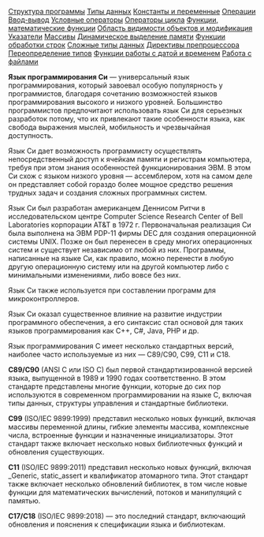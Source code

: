 [Структура программы](./01_structure.md)
[Типы данных](./02_types.md)
[Константы и переменные](./03_variables.md)
[Операции](./04_operations.md)
[Ввод-вывод](./05_io.md)
[Условные операторы](./06_if.md)
[Операторы цикла](./07_cycle.md)
[Функции, математические функции](./08_functions.md)
[Область видимости объектов и модификация](./09_visibility.md)
[Указатели](./10_pointers.md)
[Массивы](./11_arrays.md)
[Динамическое выделение памяти](./12_memory.md)
[Функции обработки строк](./13_strings.md)
[Сложные типы данных](./14_complex_types.md)
[Директивы препроцессора](./15_preprocessor.md)
[Переопределение типов](./16_pereopr.md)
[Функции работы с датой и временем](./17_date.md)
[Работа с файлами](./18_files.md)

**Язык программирования Си** — универсальный язык программирования, который завоевал особую популярность у программистов, благодаря сочетанию возможностей языков программирования высокого и низкого уровней. Большинство программистов предпочитают использовать язык Си для серьезных разработок потому, что их привлекают такие особенности языка, как свобода выражения мыслей, мобильность и чрезвычайная доступность.

Язык Си дает возможность программисту осуществлять непосредственный доступ к ячейкам памяти и регистрам компьютера, требуя при этом знания особенностей функционирования ЭВМ. В этом Си схож с языком низкого уровня — ассемблером, хотя на самом деле он представляет собой гораздо более мощное средство решения трудных задач и создания сложных программных систем.

Язык Си был разработан американцем Деннисом Ритчи в исследовательском центре Computer Science Research Center of Bell Laboratories корпорации AT&T в 1972 г. Первоначальная реализация Си была выполнена на ЭВМ PDP-11 фирмы DEC для создания операционной системы UNIX. Позже он был перенесен в среду многих операционных систем и существует независимо от любой из них. Программы, написанные на языке Си, как правило, можно перенести в любую другую операционную систему или на другой компьютер либо с минимальными изменениями, либо вовсе без них.

Язык Си также используется при составлении программ для микроконтроллеров.

Язык Си оказал существенное влияние на развитие индустрии программного обеспечения, а его синтаксис стал основой для таких языков программирования как C++, C#, Java, PHP и др.

Язык программирования C имеет несколько стандартных версий, наиболее часто используемые из них — C89/C90, C99, C11 и C18.

**C89/C90** (ANSI C или ISO C) был первой стандартизированной версией языка, выпущенной в 1989 и 1990 годах соответственно. В этом стандарте представлены многие функции, которые до сих пор используются в современном программировании на языке C, включая типы данных, структуры управления и стандартные библиотеки.

**C99** (ISO/IEC 9899:1999) представил несколько новых функций, включая массивы переменной длины, гибкие элементы массива, комплексные числа, встроенные функции и назначенные инициализаторы. Этот стандарт также включает несколько новых библиотечных функций и обновления существующих.

**C11** (ISO/IEC 9899:2011) представил несколько новых функций, включая _Generic, static_assert и квалификатор атомарного типа. Этот стандарт также включает несколько обновлений библиотек, в том числе новые функции для математических вычислений, потоков и манипуляций с памятью.

**C17/C18** (ISO/IEC 9899:2018) — это последний стандарт, включающий обновления и пояснения к спецификации языка и библиотекам.

